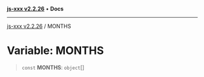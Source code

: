 [**js-xxx v2.2.26**](../README.md) • **Docs**

***

[js-xxx v2.2.26](../README.md) / MONTHS

# Variable: MONTHS

> `const` **MONTHS**: `object`[]
